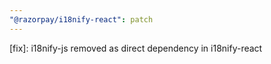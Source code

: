 ```yaml
---
"@razorpay/i18nify-react": patch
---
```


[fix]: i18nify-js removed as direct dependency in i18nify-react
